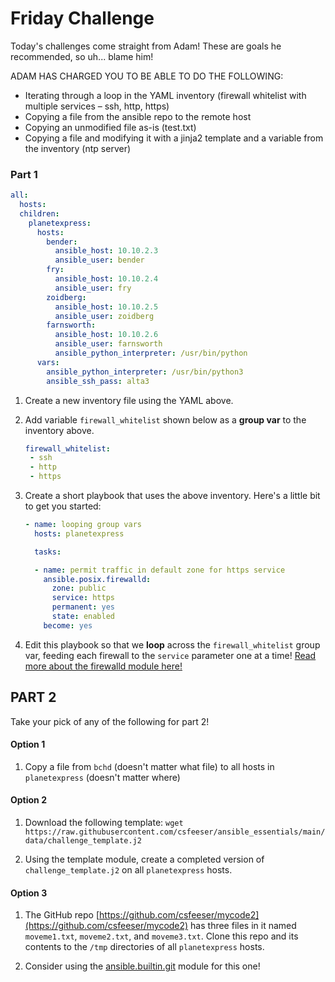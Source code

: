 # Friday Challenge

Today's challenges come straight from Adam! These are goals he recommended, so uh... blame him!

ADAM HAS CHARGED YOU TO BE ABLE TO DO THE FOLLOWING:
- Iterating through a loop in the YAML inventory (firewall whitelist with multiple services – ssh, http, https)
- Copying a file from the ansible repo to the remote host
- Copying an unmodified file as-is (test.txt)
- Copying a file and modifying it with a jinja2 template and a variable from the inventory (ntp server)

### Part 1

```yaml
all:
  hosts:
  children:
    planetexpress:
      hosts:
        bender:
          ansible_host: 10.10.2.3
          ansible_user: bender
        fry:
          ansible_host: 10.10.2.4
          ansible_user: fry
        zoidberg:
          ansible_host: 10.10.2.5
          ansible_user: zoidberg
        farnsworth:
          ansible_host: 10.10.2.6
          ansible_user: farnsworth
          ansible_python_interpreter: /usr/bin/python
      vars:
        ansible_python_interpreter: /usr/bin/python3
        ansible_ssh_pass: alta3
```

1. Create a new inventory file using the YAML above. 

0. Add variable `firewall_whitelist` shown below as a **group var** to the inventory above.

    ```yaml
    firewall_whitelist:
     - ssh
     - http
     - https
    ```

0. Create a short playbook that uses the above inventory. Here's a little bit to get you started:

    ```yaml
    - name: looping group vars
      hosts: planetexpress

      tasks:

      - name: permit traffic in default zone for https service
        ansible.posix.firewalld:
          zone: public
          service: https
          permanent: yes
          state: enabled
        become: yes
    ```

0. Edit this playbook so that we **loop** across the `firewall_whitelist` group var, feeding each firewall to the `service` parameter one at a time! [Read more about the firewalld module here!](https://docs.ansible.com/ansible/latest/collections/ansible/posix/firewalld_module.html)

## PART 2

Take your pick of any of the following for part 2!

#### Option 1

1. Copy a file from `bchd` (doesn't matter what file) to all hosts in `planetexpress` (doesn't matter where)

#### Option 2

1. Download the following template: `wget https://raw.githubusercontent.com/csfeeser/ansible_essentials/main/data/challenge_template.j2`

0. Using the template module, create a completed version of `challenge_template.j2` on all `planetexpress` hosts.

#### Option 3

1. The GitHub repo [https://github.com/csfeeser/mycode2](https://github.com/csfeeser/mycode2) has three files in it named `moveme1.txt`, `moveme2.txt`, and `moveme3.txt`. Clone this repo and its contents to the `/tmp` directories of all `planetexpress` hosts.

0. Consider using the [ansible.builtin.git](https://docs.ansible.com/ansible/latest/collections/ansible/builtin/git_module.html) module for this one!
